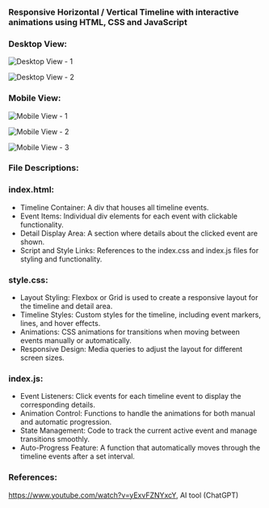 ### Responsive Horizontal / Vertical Timeline with interactive animations using HTML, CSS and JavaScript

### Desktop View:

![Desktop View - 1](https://github.com/user-attachments/assets/fe592587-78e5-46bf-8cd2-5a88be0c38a9)

![Desktop View - 2](https://github.com/user-attachments/assets/f0303dc6-17ac-442a-b7b0-aee2c6d9f86a)

### Mobile View:

![Mobile View - 1](https://github.com/user-attachments/assets/49caa102-dad7-4172-9122-c09c0c5eb3e9)

![Mobile View - 2](https://github.com/user-attachments/assets/59298a0a-9bc4-4ccf-93f5-d71884f9e851)

![Mobile View - 3](https://github.com/user-attachments/assets/5bc3bb9f-f31c-4b5b-9cef-13748820d789)

### File Descriptions:

### index.html: 
* Timeline Container: A div that houses all timeline events.
* Event Items: Individual div elements for each event with clickable functionality.
* Detail Display Area: A section where details about the clicked event are shown.
* Script and Style Links: References to the index.css and index.js files for styling and functionality.

### style.css:
* Layout Styling: Flexbox or Grid is used to create a responsive layout for the timeline and detail area.
* Timeline Styles: Custom styles for the timeline, including event markers, lines, and hover effects.
* Animations: CSS animations for transitions when moving between events manually or automatically.
* Responsive Design: Media queries to adjust the layout for different screen sizes.

### index.js:
* Event Listeners: Click events for each timeline event to display the corresponding details.
* Animation Control: Functions to handle the animations for both manual and automatic progression.
* State Management: Code to track the current active event and manage transitions smoothly.
* Auto-Progress Feature: A function that automatically moves through the timeline events after a set interval.

### References: 
https://www.youtube.com/watch?v=yExvFZNYxcY, AI tool (ChatGPT)
